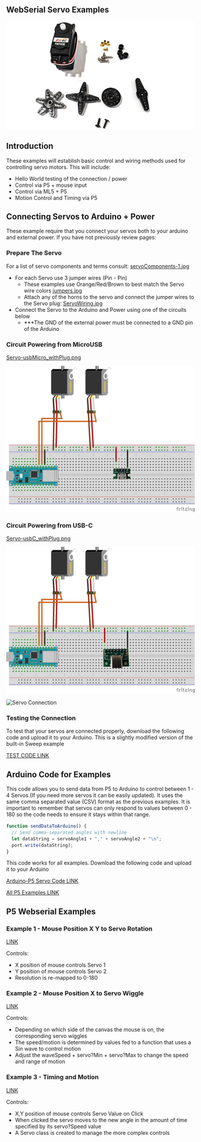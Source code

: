## WebSerial Servo Examples
![Servo Components](/images/servoComponents.jpg)

## Introduction

These examples will establish basic control and wiring methods used for controlling servo motors. This will include:

* Hello World testing of the connection / power
* Control via P5 + mouse input
* Control via ML5 + P5
* Motion Control and Timing via P5

## Connecting Servos to Arduino + Power

These example require that you connect your servos both to your arduino and external power. If you have not previously review pages:

### Prepare The Servo

For a list of servo components and terms consult: [servoComponents-1.jpg](/images/servoComponents-1.jpg)

* For each Servo use 3 jumper wires (Pin - Pin)
  * These examples use Orange/Red/Brown to best match the Servo wire colors [jumpers.jpg](/images/jumpers.jpg)
  * Attach any of the horns to the servo and connect the jumper wires to the Servo plug: [ServoWiring.jpg](/images/ServoWiring.jpg)
* Connect the Servo to the Arduino and Power using one of the circuits below
  * ***The GND of the external power must be connected to a GND pin of the Arduino

### Circuit Powering from MicroUSB
[Servo-usbMicro_withPlug.png](/images/Servo-usbMicro_withPlug.png)

![Circuit diagram for MicroUSB](/images/Servo-usbMicro_withPlug.png)

### Circuit Powering from USB-C
[Servo-usbC_withPlug.png](/images/Servo-usbC_withPlug.png)

![Circuit diagram for USB-C](/images/Servo-usbC_withPlug.png)

![Servo Connection](/images/ServoConnection.png)

### Testing the Connection

To test that your servos are connected properly, download the following code and upload it to your Arduino. This is a slightly modified version of the built-in Sweep example

[TEST CODE LINK](https://github.com/DigitalFuturesOCADU/CC2024/blob/main/experiment3/examples/SweepTest/SweepTest.ino)

## Arduino Code for Examples

This code allows you to send data from P5 to Arduino to control between 1 - 4 Servos.(If you need more servos it can be easily updated). It uses the same comma separated value (CSV) format as the previous examples. It is important to remember that servos can only respond to values between 0 - 180 so the code needs to ensure it stays within that range.

```javascript
function sendDataToArduino() {
  // Send comma-separated angles with newline
  let dataString = servoAngle1 + "," + servoAngle2 + "\n";
  port.write(dataString);
}
```

This code works for all examples. Download the following code and upload it to your Arduino

[Arduino-P5 Servo Code LINK](https://github.com/DigitalFuturesOCADU/CC2024/blob/main/experiment3/examples/example2_controlServos/webSerial_4Servo_CSV/webSerial_4Servo_CSV.ino)

[All P5 Examples LINK](https://editor.p5js.org/npuckett/collections/oPZRgfih4)

## P5 Webserial Examples

### Example 1 - Mouse Position X Y to Servo Rotation
[LINK](https://editor.p5js.org/npuckett/sketches/XOVJdcJbW)

Controls:
* X position of mouse controls Servo 1
* Y position of mouse controls Servo 2
* Resolution is re-mapped to 0-180

### Example 2 - Mouse Position X to Servo Wiggle
[LINK](https://editor.p5js.org/npuckett/sketches/fijocV1wg)

Controls:
* Depending on which side of the canvas the mouse is on, the corresponding servo wiggles
* The speed/motion is determined by values fed to a function that uses a Sin wave to control motion
* Adjust the waveSpeed + servo?Min + servo?Max to change the speed and range of motion

### Example 3 - Timing and Motion
[LINK](https://editor.p5js.org/npuckett/sketches/XDtW_VF5c)

Controls:
* X,Y position of mouse controls Servo Value on Click
* When clicked the servo moves to the new angle in the amount of time specified by its servo?Speed value
* A Servo class is created to manage the more complex controls

